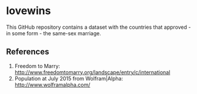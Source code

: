 # lovewins
This GitHub repository contains a dataset with the countries that approved - in some form - the same-sex marriage. 

## References
1. Freedom to Marry: http://www.freedomtomarry.org/landscape/entry/c/international
2. Population at July 2015 from Wolfram|Alpha: http://www.wolframalpha.com/
